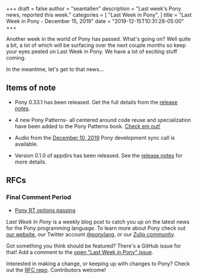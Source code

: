 +++
draft = false
author = "seantallen"
description = "Last week's Pony news, reported this week."
categories = [
    "Last Week in Pony",
]
title = "Last Week in Pony - December 15, 2019"
date = "2019-12-15T10:31:28-05:00"
+++

Another week in the world of Pony has passed. What's going on? Well quite a bit, a lot of which will be surfacing over the next couple months so keep your eyes peeled on Last Week in Pony. We have a lot of exciting stuff coming.

In the meantime, let's get to that news...

<!--more-->


## Items of note

- Pony 0.33.1 has been released. Get the full details from the [release notes](https://www.ponylang.io/blog/2019/12/0.33.1-released/).

- 4 new Pony Patterns- all centered around code reuse and specialization have been added to the Pony Patterns book. [Check em out!](https://patterns.ponylang.io/code-sharing.html)

- Audio from the [December 10, 2019](https://sync-recordings.ponylang.io/r/2019_12_10.m4a) Pony development sync call is available.

- Version 0.1.0 of appdirs has been released. See the [release notes](https://github.com/ponylang/appdirs/releases/tag/0.1.0) for more details.

## RFCs

### Final Comment Period

- [Pony RT options passing](https://github.com/ponylang/rfcs/pull/155)

_Last Week In Pony_ is a weekly blog post to catch you up on the latest news for the Pony programming language. To learn more about Pony check out [our website](https://ponylang.io), our Twitter account [@ponylang](https://twitter.com/ponylang), or our [Zulip community](https://ponylang.zulipchat.com).

Got something you think should be featured? There's a GitHub issue for that! Add a comment to the [open "Last Week in Pony" issue](https://github.com/ponylang/ponylang.github.io/issues?q=is%3Aissue+is%3Aopen+label%3Alast-week-in-pony).

Interested in making a change, or keeping up with changes to Pony? Check out the [RFC repo](https://github.com/ponylang/rfcs). Contributors welcome!
